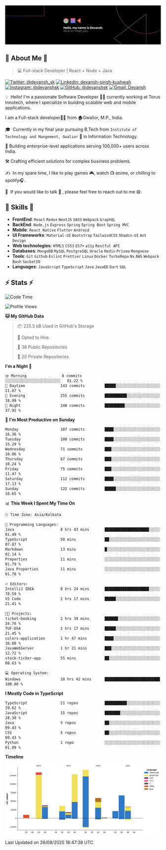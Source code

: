 ![Banner](./Devansh%20Singh%20Banner.png)

## 👋 About Me 👋

> 💻 Full-stack Developer | React + Node + Java

[![Twitter: @devansh_sk](https://img.shields.io/twitter/follow/devansh_sk?style=social)](https://twitter.com/devansh_sk)
[![Linkedin: devansh-singh-kushwah](https://img.shields.io/badge/-Devansh%20Singh%20Kushwah-blue?style=flat-square&logo=Linkedin&logoColor=white&link=https://www.linkedin.com/in/devanshsk/)](https://www.linkedin.com/in/devanshsk/)
[![Instagram: @devanshsk](https://img.shields.io/badge/-devanshsk-E4405F?style=flat-square&logo=instagram&logoColor=white)](https://instagram.com/devanshsk)
[![GitHub: @devanshsk](https://img.shields.io/github/followers/devanshsk?label=follow&style=social)](https://github.com/devanshsk)
[![Gmail: Devansh](https://img.shields.io/badge/Gmail-D14836?style=flat-square&logo=gmail&logoColor=white)](mailto:work.devanshsk@gmail.com)

💡 &nbsp;Hello! I'm a passionate Software Developer 🧑‍💻 currently working at Torus Innotech, where I specialize in building scalable web and mobile applications.

I am a Full-stack developer🧑‍💻 from 🏠Gwalior, M.P., India.

🎓 &nbsp;Currently in my final year pursuing B.Tech from `Institute of Technology and Mangement, Gwalior` 🏫 in Information Technology.

💼 Building enterprise-level applications serving 100,000+ users across India.

🛠️ Crafting efficient solutions for complex business problems.

✍️ &nbsp;In my spare time, I like to play games 🎮, watch 📺 anime, or chilling to spotify🎧.

💬 &nbsp;If you would like to talk 👋 , please feel free to reach out to me 😄.

##  🎉 Skills  🎉
- **FrontEnd**: `React` `Redux` `NextJS` `SASS` `Webpack` `GraphQL`
- **BackEnd**: `Node.js` `Express` `Spring` `Spring Boot` `Spring MVC`
- **Mobile**: `React Native` `Flutter` `Android` 
- **UI Frameworks**: `Material-UI` `Bootstrap` `TailwindCSS` `Shadcn-UI` `Ant Design`
- **Web technologies**: `HTML5` `CSS3` `ES7+` `a11y` `Restful API` 
- **Databases**: `MongoDB` `MySQL` `PostgreSQL` `Oracle` `Redis` `Prisma` `Mongoose`
- **Tools**: `Git` `Github` `Eslint` `Prettier` `Linux` `Docker` `TurboRepo` `Nx` `AWS` `Webpack` `Bash` `SocketIO`
- **Languages**: `JavaScript` `TypeScript` `Java` `JavaEE` `Dart` `SQL`

## ⚡ Stats ⚡
<!--START_SECTION:waka-->
![Code Time](http://img.shields.io/badge/Code%20Time-573%20hrs%204%20mins-blue)

![Profile Views](http://img.shields.io/badge/Profile%20Views-0-blue)

**🐱 My GitHub Data** 

> 📦 225.5 kB Used in GitHub's Storage 
 > 
> 💼 Opted to Hire
 > 
> 📜 38 Public Repositories 
 > 
> 🔑 20 Private Repositories 
 > 
**I'm a Night 🦉** 

```text
🌞 Morning                8 commits           ░░░░░░░░░░░░░░░░░░░░░░░░░   01.22 % 
🌆 Daytime                143 commits         █████░░░░░░░░░░░░░░░░░░░░   21.87 % 
🌃 Evening                255 commits         ██████████░░░░░░░░░░░░░░░   38.99 % 
🌙 Night                  248 commits         █████████░░░░░░░░░░░░░░░░   37.92 % 
```
📅 **I'm Most Productive on Sunday** 

```text
Monday                   107 commits         ████░░░░░░░░░░░░░░░░░░░░░   16.36 % 
Tuesday                  100 commits         ████░░░░░░░░░░░░░░░░░░░░░   15.29 % 
Wednesday                71 commits          ███░░░░░░░░░░░░░░░░░░░░░░   10.86 % 
Thursday                 67 commits          ███░░░░░░░░░░░░░░░░░░░░░░   10.24 % 
Friday                   75 commits          ███░░░░░░░░░░░░░░░░░░░░░░   11.47 % 
Saturday                 112 commits         ████░░░░░░░░░░░░░░░░░░░░░   17.13 % 
Sunday                   122 commits         █████░░░░░░░░░░░░░░░░░░░░   18.65 % 
```


📊 **This Week I Spent My Time On** 

```text
🕑︎ Time Zone: Asia/Kolkata

💬 Programming Languages: 
Java                     8 hrs 43 mins       ████████████████████░░░░░   81.49 % 
TypeScript               50 mins             ██░░░░░░░░░░░░░░░░░░░░░░░   07.87 % 
Markdown                 13 mins             █░░░░░░░░░░░░░░░░░░░░░░░░   02.14 % 
Properties               11 mins             ░░░░░░░░░░░░░░░░░░░░░░░░░   01.79 % 
Java Properties          11 mins             ░░░░░░░░░░░░░░░░░░░░░░░░░   01.78 % 

🔥 Editors: 
IntelliJ IDEA            8 hrs 24 mins       ████████████████████░░░░░   78.59 % 
VS Code                  2 hrs 17 mins       █████░░░░░░░░░░░░░░░░░░░░   21.41 % 

🐱‍💻 Projects: 
ticket-booking           2 hrs 39 mins       ██████░░░░░░░░░░░░░░░░░░░   24.76 % 
TUF-DSA                  2 hrs 17 mins       █████░░░░░░░░░░░░░░░░░░░░   21.45 % 
colors-application       1 hr 47 mins        ████░░░░░░░░░░░░░░░░░░░░░   16.80 % 
JavaWebServer            1 hr 21 mins        ███░░░░░░░░░░░░░░░░░░░░░░   12.72 % 
stock-ticker-app         55 mins             ██░░░░░░░░░░░░░░░░░░░░░░░   08.63 % 

💻 Operating System: 
Windows                  10 hrs 42 mins      █████████████████████████   100.00 % 
```

**I Mostly Code in TypeScript** 

```text
TypeScript               21 repos            ██████████░░░░░░░░░░░░░░░   39.62 % 
JavaScript               15 repos            ███████░░░░░░░░░░░░░░░░░░   28.30 % 
Java                     5 repos             ██░░░░░░░░░░░░░░░░░░░░░░░   09.43 % 
CSS                      5 repos             ██░░░░░░░░░░░░░░░░░░░░░░░   09.43 % 
Python                   1 repo              ░░░░░░░░░░░░░░░░░░░░░░░░░   01.89 % 
```



**Timeline**

![Lines of Code chart](https://raw.githubusercontent.com/DevanshSK/DevanshSK/main/assets/bar_graph.png)


 Last Updated on 26/08/2025 18:47:38 UTC
<!--END_SECTION:waka-->
